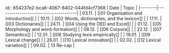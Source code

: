 id:: 654237e2-bca6-4067-8402-044fd4cf7368
| Date   | Topic                                |
|--------|--------------------------------------|
| 03.11. | [[01 Organisation and introduction]] |
| 10.11. | [[02 Words, dictionaries, and the lexicon]]           |
| 17.11. | [[03 Dictionaries]] |
| 24.11. | [[04 Using the OED and Excel]] |
| 01.12. | [[05 Morphology and word-formation]] |
| 08.12. | [[06 Corpora]] |
| 22.12. | [[07 Semantics]] |
| 12.01. | [[08 Studying lexis empirically]]  |
| 19.01. | [[09 Lexical change]] |
| 26.01. | [[10 Lexical innovation]] |
| 02.02. | [[12 Lexical variation]]                  |
| 09.02. | 13 Re-cap                            |
